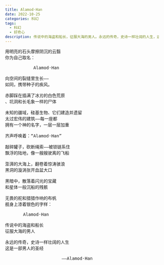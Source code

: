 ```yaml
---
title: Alamod·Han
date: 2022-10-25
categories: 科幻
tags:
  - 科幻
  - 好奇心
description: 传说中的海盗和船长，征服大海的男人。永远的传奇，史诗一样壮阔的人生，这是一部男人的圣经
---
```


<pre>
用明亮的石头摩擦阴沉的云翳
你为自己取名：

           Alamod·Han

向空间的裂缝里生长——
如同，携带种子的疾风。

赤脚踩在插满了冰刃的白色荒原
、坑洞和长毛象一样的尸体

未知的疆域，硅基生物、它们建造并遗留
太过宏伟的建筑——每一座都
拥有一个神的名字，一层一层加重

齐声呼唤着：“Alamod·Han”

敲碎罐子，砍断绳索——被锁链系住
飘浮的陆地，像一艘艘驶离的飞船

澎湃的大海上，翻卷着惊涛骇浪
黑洞的漩涡张开血盆大口

黑暗中，散落着闪光的宝藏
和星体一般沉船的残骸

无畏的舵和猎猎作响的布帆
舰身上漆着银色的字样：

       Alamod·Han

传说中的海盗和船长
征服大海的男人

永远的传奇，史诗一样壮阔的人生
这是一部男人的圣经

                      ——Alamod·Han
</pre>
